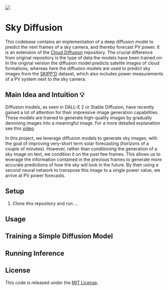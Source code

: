[![](https://raw.githubusercontent.com/wandb/assets/main/wandb-github-badge-gradient.svg)](https://wandb.ai/wattcast/skydiffusion)

# Sky Diffusion

This codebase contains an implementation of a deep diffusion model to predict the next frames of a sky camera, and thereby forecast PV power.
It is an extension of the [Cloud Diffusion](https://github.com/tcapelle/cloud_diffusion) repository. The crucial difference from original repository is the type of data the models have been trained on: In the original version the diffusion model predicts satelite images of cloud formations, whereas here the diffusion models are used to predict sky images from the [SKIPP'D](https://github.com/yuhao-nie/Stanford-solar-forecasting-dataset#1) dataset, which also includes power measurements of a PV system next to the sky camera.

## Main Idea and Intuition 💡

Diffusion models, as seen in DALL-E 2 or Stable Diffusion, have recently gained a lot of attention for their impressive image generation capabilities. These models are trained to generate high-quality images by gradually denoising images into a meaningful image. For a more detailed explanation see this [video]()

In this project, we leverage diffusion models to generate sky images, with the goal of improving very-short term solar forecasting (horizons of a couple of minutes). However, rather than conditioning the generation of a sky image on text, we condition it on the past few frames. This allows us to leverage the information contained in the previous frames to generate more accurate predictions of how the sky will look in the future. By then using a second neural network to transpose this image to a single power value, we arrive at PV power forecasts.

## Setup

1. Clone this repository and run ...

## Usage



## Training a Simple Diffusion Model



## Running Inference


## License

This code is released under the [MIT License](LICENSE).
